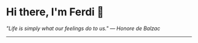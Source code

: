 <h1>Hi there, I'm Ferdi 👋</h1>

<p><em>
  "Life is simply what our feelings do to us." — Honore de Balzac
</em></p>

---
